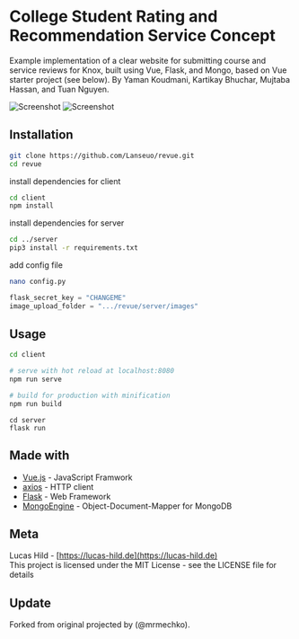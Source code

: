# College Student Rating and Recommendation Service Concept

Example implementation of a clear website for submitting course and service reviews for Knox, built using Vue, Flask, and Mongo, based on Vue starter project (see below).
By Yaman Koudmani, Kartikay Bhuchar, Mujtaba Hassan, and Tuan Nguyen.


![Screenshot](https://i.ibb.co/8M11H3p/Search-Page.png)
![Screenshot](https://i.ibb.co/wwqpwNJ/Reviews-Example.png)
## Installation

```bash
git clone https://github.com/Lanseuo/revue.git
cd revue
```

install dependencies for client
```bash
cd client
npm install
```

install dependencies for server
```bash
cd ../server
pip3 install -r requirements.txt
```

add config file
```bash
nano config.py
```
```python
flask_secret_key = "CHANGEME"
image_upload_folder = ".../revue/server/images"
```

## Usage

```bash
cd client

# serve with hot reload at localhost:8080
npm run serve

# build for production with minification
npm run build
```

```
cd server
flask run
```

## Made with

- [Vue.js](https://vuejs.org/) - JavaScript Framwork
- [axios](https://github.com/axios/axios) - HTTP client
- [Flask](https://flask.pooco.com) - Web Framework
- [MongoEngine](https://github.com/MongoEngine/mongoengine) - Object-Document-Mapper for MongoDB

## Meta

Lucas Hild - [https://lucas-hild.de](https://lucas-hild.de)  
This project is licensed under the MIT License - see the LICENSE file for details

## Update
Forked from original projected by (@mrmechko).
